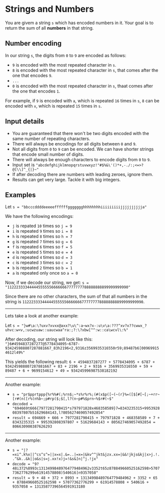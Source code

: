 # Strings and Numbers

You are givem a string `s` which has encoded numbers in it. Your goal is to return the sum of all **numbers** in that string.

## Number encoding

In our string `s`, the digits from `0` to `9` are encoded as follows:

* `9` is encoded with the most repeated character in `s`.
* `8` is encoded with the most repeated character in `s`, that comes after the one that encodes `9`.
* `...`
* `0` is encoded with the most repeated character in `s`, thaat comes after the one that encodes `1`.

For example, if `9` is encoded with `a`, which is repeated `16` times in `s`, `8` can be encoded with `x`, which is repeated `15` times in `s`.

## Input details

* You are guaranteed that there won't be two digits encoded with the same number of repeating characters.
* There will always be encodings for all digits between `0` and `9`.
* Not all digits from `0` to `9` can be encoded. We can have shorter strings that encode small number of digits.
* There will always be enough characters to encode digits from `0` to `9`.
* Input set is `"abcdefghijklmnopqrstuvwxyz!"#$%&\'()*+,-./:;<=>?@[\\]^_{|}~"`
* If after decoding there are numbers with leading zeroes, ignore them.
* Results can get very large. Tackle it with big integers.

## Examples

Let `s = "bbcccddddeeeeeffffffggggggghhhhhhhhiiiiiiiiijjjjjjjjjja"`

We have the following encodings:

* `j` is repated `10` times so `j = 9`
* `i` is repeated `9` times so `i = 8`
* `h` is repeated `8` times so `h = 7` 
* `g` is repeated `7` times so `g = 6` 
* `f` is repeated `6` times so `f = 5`
* `e` is repeated `5` times so `e = 4`
* `d` is repeated `4` times so `d = 3`
* `c` is repeated `3` times so `c = 2`
* `b` is repeated `2` times so `b = 1`
* `a` is repeated only once so `a = 0`

Now, if we decode our string, we get: `s = "1122233334444455555566666667777777788888888899999999990"`

Since there are no other characters, the sum of that all numbers in the string is `1122233334444455555566666667777777788888888899999999990`.

----

Lets take a look at another example:

Let `s = "}w#\a:\?uxv?xvxx@axx?\u\^:a~wx?x-:u\v\a:???^xv?x??cwwx_?uhvc:w<v,:ucwzuaw::uaucwaa^ra:;?:\?xbw[^^:w::ca\wcvl\:%"`

After decoding, our string will look like this: `"}6#4594837287277@5778434095~6787-934245988807287881667_83h2196<2,9316z3569935316550r59;89487b6[009699154612l49%"`

This yields the following result: `6 + 4594837287277 + 5778434095 + 6787 + 934245988807287881667 + 83 + 2196 + 2 + 9316 + 3569935316550 + 59 + 89487 + 6 + 9699154612 + 49 = 934245996987538182192` 

----

Another example:

* `s = "pr$pprtppp{%r%%#(;%rn$;~*s%r%r%;(#(x$p([~(~(r}%=([$[#[~[;~+rr~[r#(n([r%(n%b~;p#rp($;$[,l?(n~p#%$prn~%$r#(~$"`
* `decoded = "694669t666{7977281790415*s797971828x468358589}7=8343235315+995392808397807b51629684143,l?805627469057492854"`
* `result = 694669 + 666 + 7977281790415 + 797971828 + 468358589 + 7 + 8343235315 + 995392808397807 + 51629684143 + 805627469057492854 = 806630900387626293`

----

Another example:

* `s = "|?=xi^.k%x||^cs^s^=||x=x|.&=..|=x=|&kv^^jkt&jzx.xx=|&&!jkjs&kj|x>j.!..^&k..&k||o&s|s=j.xx!x)j=!&s&]n|^j.!jx"`
* `decode = "9?48i372%8993c13134998489764779484962v3352t65z878849660525162598>57077362776299o61914578808)540616]n9357058"`
* `result = 9 + 48 + 372 + 8993 + 13134998489764779484962 + 3352 + 65 + 878849660525162598 + 57077362776299 + 61914578808 + 540616 + 9357058 = 13135877396564591913180`
